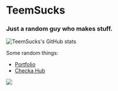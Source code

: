 # TeemSucks
### Just a random guy who makes stuff.

![TeemSucks's GitHub stats](https://github-readme-stats.vercel.app/api?username=TeemSucks&theme=github_dark&show_icons=true)

Some random things:
- [Portfolio](https://teemsucks.github.io/portfolio)
- [Checka Hub](https://teemsucks.github.io/Checka/test/test.html)

[![](https://visitcount.itsvg.in/api?id=TeemSucks&label=Profile%20Views&color=6&icon=0&pretty=true)](https://visitcount.itsvg.in)
